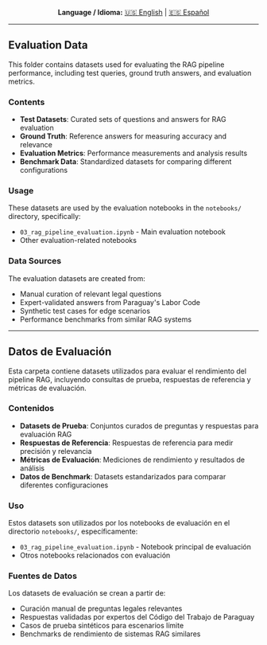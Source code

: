 <div align="center">

**Language / Idioma:**
[🇺🇸 English](#evaluation-data) | [🇪🇸 Español](#datos-de-evaluación)

</div>

---

## Evaluation Data

This folder contains datasets used for evaluating the RAG pipeline performance, including test queries, ground truth answers, and evaluation metrics.

### Contents

- **Test Datasets**: Curated sets of questions and answers for RAG evaluation
- **Ground Truth**: Reference answers for measuring accuracy and relevance
- **Evaluation Metrics**: Performance measurements and analysis results
- **Benchmark Data**: Standardized datasets for comparing different configurations

### Usage

These datasets are used by the evaluation notebooks in the `notebooks/` directory, specifically:
- `03_rag_pipeline_evaluation.ipynb` - Main evaluation notebook
- Other evaluation-related notebooks

### Data Sources

The evaluation datasets are created from:
- Manual curation of relevant legal questions
- Expert-validated answers from Paraguay's Labor Code
- Synthetic test cases for edge scenarios
- Performance benchmarks from similar RAG systems

---

## Datos de Evaluación

Esta carpeta contiene datasets utilizados para evaluar el rendimiento del pipeline RAG, incluyendo consultas de prueba, respuestas de referencia y métricas de evaluación.

### Contenidos

- **Datasets de Prueba**: Conjuntos curados de preguntas y respuestas para evaluación RAG
- **Respuestas de Referencia**: Respuestas de referencia para medir precisión y relevancia
- **Métricas de Evaluación**: Mediciones de rendimiento y resultados de análisis
- **Datos de Benchmark**: Datasets estandarizados para comparar diferentes configuraciones

### Uso

Estos datasets son utilizados por los notebooks de evaluación en el directorio `notebooks/`, específicamente:
- `03_rag_pipeline_evaluation.ipynb` - Notebook principal de evaluación
- Otros notebooks relacionados con evaluación

### Fuentes de Datos

Los datasets de evaluación se crean a partir de:
- Curación manual de preguntas legales relevantes
- Respuestas validadas por expertos del Código del Trabajo de Paraguay
- Casos de prueba sintéticos para escenarios límite
- Benchmarks de rendimiento de sistemas RAG similares
